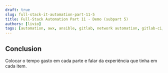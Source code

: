 ```yaml
---
draft: true
slug: full-stack-it-automation-part-11-5
title: Full-Stack Automation Part 11 - Demo (subpart 5)
authors: [livio]
tags: [automation, awx, ansible, gitlab, network automation, gitlab-ci, CI/CD, gitops, react admin]
---
```


## Conclusion

Colocar o tempo gasto em cada parte e falar da experiência que tinha em cada item.
